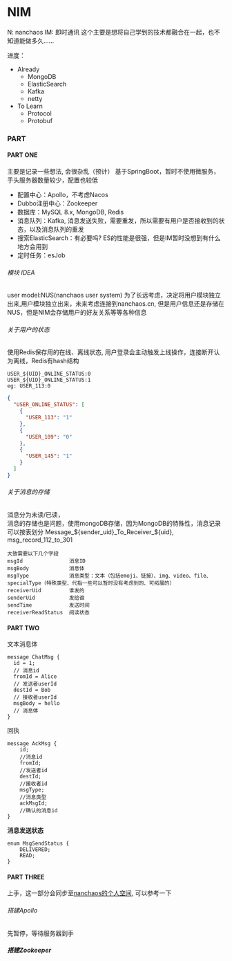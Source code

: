 # NIM
N: nanchaos
IM: 即时通讯
这个主要是想将自己学到的技术都融合在一起，也不知道能做多久......

进度：  
- Already
  - MongoDB
  - ElasticSearch
  - Kafka
  - netty
- To Learn
  - Protocol
  - Protobuf

### PART
#### PART ONE
主要是记录一些想法, 会很杂乱（预计）
基于SpringBoot，暂时不使用微服务，手头服务器数量较少，配置也较低
- 配置中心：Apollo，不考虑Nacos
- Dubbo注册中心：Zookeeper
- 数据库：MySQL 8.x, MongoDB, Redis
- 消息队列：Kafka, 消息发送失败，需要重发，所以需要有用户是否接收到的状态，以及消息队列的重发
- 搜索ElasticSearch：有必要吗? ES的性能是很强，但是IM暂时没想到有什么地方会用到
- 定时任务：esJob

###### 模块 IDEA
user model:NUS(nanchaos user system)
为了长远考虑，决定将用户模块独立出来,用户模块独立出来，未来考虑连接到nanchaos.cn, 但是用户信息还是存储在NUS，但是NIM会存储用户的好友关系等等各种信息


###### 关于用户的状态
使用Redis保存用的在线、离线状态, 用户登录会主动触发上线操作，连接断开认为离线，Redis有hash结构
```text
USER_${UID}_ONLINE_STATUS:0
USER_${UID}_ONLINE_STATUS:1
eg: USER_113:0
```
```json
{
  "USER_ONLINE_STATUS": [
    {
      "USER_113": "1"
    },
    {
      "USER_109": "0"
    },
    {
      "USER_145": "1"
    }
  ]
}
```

###### 关于消息的存储
消息分为未读/已读，  
消息的存储也是问题，使用mongoDB存储，因为MongoDB的特殊性，消息记录可以按表划分
Message_${sender_uid}_To_Receiver_${uid},   msg_record_112_to_301
```text
大致需要以下几个字段
msgId               消息ID
msgBody             消息体
msgType             消息类型：文本（包括emoji、链接）、img、video、file、specialType（特殊类型、代指一些可以暂时没有考虑到的、可拓展的）
receiverUid         谁发的
senderUid           发给谁
sendTime            发送时间
receiverReadStatus  阅读状态

```

#### PART TWO
文本消息体
```
message ChatMsg {
  id = 1;
  // 消息id
  fromId = Alice
  // 发送者userId
  destId = Bob
  // 接收者userId
  msgBody = hello
  // 消息体
}
```

回执
```
message AckMsg {
    id;
    //消息id
    fromId;
    //发送者id
    destId;
    //接收者id
    msgType;
    //消息类型
    ackMsgId;
    //确认的消息id
}
```
**消息发送状态**
```
enum MsgSendStatus {
    DELIVERED;
    READ;
}
```

#### PART THREE
上手，这一部分会同步至[nanchaos的个人空间](http://blog.nanchaos.cn), 可以参考一下

###### 搭建Apollo
先暂停，等待服务器到手

##### 搭建Zookeeper

